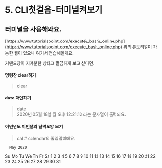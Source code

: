# 5. CLI첫걸음-터미널켜보기

## 터미널을 사용해봐요.

[https://www.tutorialspoint.com/execute\_bash\_online.php](https://www.tutorialspoint.com/execute_bash_online.php) 위의 튜토리얼이 가능한 웹이 있으니 여기서 연습해볼게요.

커맨드창이 지저분한 상태고 깔끔하게 보고 싶다면.

#### 명령창 clear하기

> clear

#### date 확인하기

> date  
> 2020년 05월 18일 월 오후 12:21:13 라는 문자열이 출력되요.

#### 이번년도 이번달의 달력모양 보기

> cal \# calendar의 줄임말이에요.

```text
  May 2020      
```

Su Mo Tu We Th Fr Sa 1 2 3 4 5 6 7 8 9 10 11 12 13 14 15 16 17 18 19 20 21 22 23 24 25 26 27 28 29 30 31

